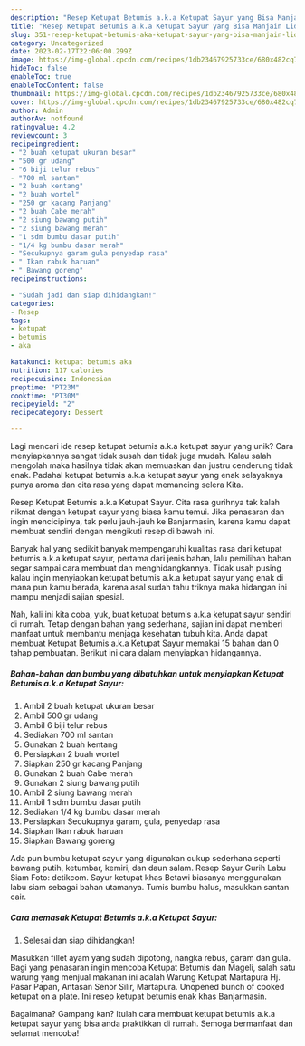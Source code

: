 ```yaml
---
description: "Resep Ketupat Betumis a.k.a Ketupat Sayur yang Bisa Manjain Lidah"
title: "Resep Ketupat Betumis a.k.a Ketupat Sayur yang Bisa Manjain Lidah"
slug: 351-resep-ketupat-betumis-aka-ketupat-sayur-yang-bisa-manjain-lidah
category: Uncategorized
date: 2023-02-17T22:06:00.299Z
image: https://img-global.cpcdn.com/recipes/1db23467925733ce/680x482cq70/ketupat-betumis-aka-ketupat-sayur-foto-resep-utama.jpg
hideToc: false
enableToc: true
enableTocContent: false
thumbnail: https://img-global.cpcdn.com/recipes/1db23467925733ce/680x482cq70/ketupat-betumis-aka-ketupat-sayur-foto-resep-utama.jpg
cover: https://img-global.cpcdn.com/recipes/1db23467925733ce/680x482cq70/ketupat-betumis-aka-ketupat-sayur-foto-resep-utama.jpg
author: Admin
authorAv: notfound
ratingvalue: 4.2
reviewcount: 3
recipeingredient:
- "2 buah ketupat ukuran besar"
- "500 gr udang"
- "6 biji telur rebus"
- "700 ml santan"
- "2 buah kentang"
- "2 buah wortel"
- "250 gr kacang Panjang"
- "2 buah Cabe merah"
- "2 siung bawang putih"
- "2 siung bawang merah"
- "1 sdm bumbu dasar putih"
- "1/4 kg bumbu dasar merah"
- "Secukupnya garam gula penyedap rasa"
- " Ikan rabuk haruan"
- " Bawang goreng"
recipeinstructions:

- "Sudah jadi dan siap dihidangkan!"
categories:
- Resep
tags:
- ketupat
- betumis
- aka

katakunci: ketupat betumis aka 
nutrition: 117 calories
recipecuisine: Indonesian
preptime: "PT23M"
cooktime: "PT30M"
recipeyield: "2"
recipecategory: Dessert

---
```





Lagi mencari ide resep ketupat betumis a.k.a ketupat sayur yang unik? Cara menyiapkannya sangat tidak susah dan tidak juga mudah. Kalau salah mengolah maka hasilnya tidak akan memuaskan dan justru cenderung tidak enak. Padahal ketupat betumis a.k.a ketupat sayur yang enak selayaknya punya aroma dan cita rasa yang dapat memancing selera Kita.





Resep Ketupat Betumis a.k.a Ketupat Sayur. Cita rasa gurihnya tak kalah nikmat dengan ketupat sayur yang biasa kamu temui. Jika penasaran dan ingin mencicipinya, tak perlu jauh-jauh ke Banjarmasin, karena kamu dapat membuat sendiri dengan mengikuti resep di bawah ini.

Banyak hal yang sedikit banyak mempengaruhi kualitas rasa dari ketupat betumis a.k.a ketupat sayur, pertama dari jenis bahan, lalu pemilihan bahan segar sampai cara membuat dan menghidangkannya. Tidak usah pusing kalau ingin menyiapkan ketupat betumis a.k.a ketupat sayur yang enak di mana pun kamu berada, karena asal sudah tahu triknya maka hidangan ini mampu menjadi sajian spesial.






Nah, kali ini kita coba, yuk, buat ketupat betumis a.k.a ketupat sayur sendiri di rumah. Tetap dengan bahan yang sederhana, sajian ini dapat memberi manfaat untuk membantu menjaga kesehatan tubuh kita. Anda dapat membuat Ketupat Betumis a.k.a Ketupat Sayur memakai 15 bahan dan 0 tahap pembuatan. Berikut ini cara dalam menyiapkan hidangannya.

<!--inarticleads1-->

##### Bahan-bahan dan bumbu yang dibutuhkan untuk menyiapkan Ketupat Betumis a.k.a Ketupat Sayur:

1. Ambil 2 buah ketupat ukuran besar
1. Ambil 500 gr udang
1. Ambil 6 biji telur rebus
1. Sediakan 700 ml santan
1. Gunakan 2 buah kentang
1. Persiapkan 2 buah wortel
1. Siapkan 250 gr kacang Panjang
1. Gunakan 2 buah Cabe merah
1. Gunakan 2 siung bawang putih
1. Ambil 2 siung bawang merah
1. Ambil 1 sdm bumbu dasar putih
1. Sediakan 1/4 kg bumbu dasar merah
1. Persiapkan Secukupnya garam, gula, penyedap rasa
1. Siapkan  Ikan rabuk haruan
1. Siapkan  Bawang goreng


Ada pun bumbu ketupat sayur yang digunakan cukup sederhana seperti bawang putih, ketumbar, kemiri, dan daun salam. Resep Sayur Gurih Labu Siam Foto: detikcom. Sayur ketupat khas Betawi biasanya menggunakan labu siam sebagai bahan utamanya. Tumis bumbu halus, masukkan santan cair. 

<!--inarticleads2-->

##### Cara memasak Ketupat Betumis a.k.a Ketupat Sayur:


1. Selesai dan siap dihidangkan!

Masukkan fillet ayam yang sudah dipotong, nangka rebus, garam dan gula. Bagi yang penasaran ingin mencoba Ketupat Betumis dan Mageli, salah satu warung yang menjual makanan ini adalah Warung Ketupat Martapura Hj. Pasar Papan, Antasan Senor Silir, Martapura. Unopened bunch of cooked ketupat on a plate. Ini resep ketupat betumis enak khas Banjarmasin. 

Bagaimana? Gampang kan? Itulah cara membuat ketupat betumis a.k.a ketupat sayur yang bisa anda praktikkan di rumah. Semoga bermanfaat dan selamat mencoba!
